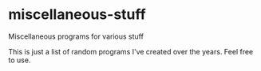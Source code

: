 # miscellaneous-stuff
Miscellaneous programs for various stuff

This is just a list of random programs I've created over the years. Feel free to use.

